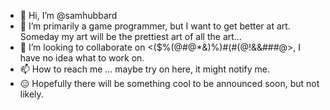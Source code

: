 - 👋 Hi, I’m @samhubbard
- 👀 I’m primarily a game programmer, but I want to get better at art. Someday my art will be the prettiest art of all the art...
- 💞️ I’m looking to collaborate on <($%(@#@*&)%)#(#(@!&&###@>, I have no idea what to work on.
- 📫 How to reach me ... maybe try on here, it might notify me.
- 😑 Hopefully there will be something cool to be announced soon, but not likely.

<!---
samhubbard/samhubbard is a ✨ special ✨ repository because its `README.md` (this file) appears on your GitHub profile.
You can click the Preview link to take a look at your changes.
--->
